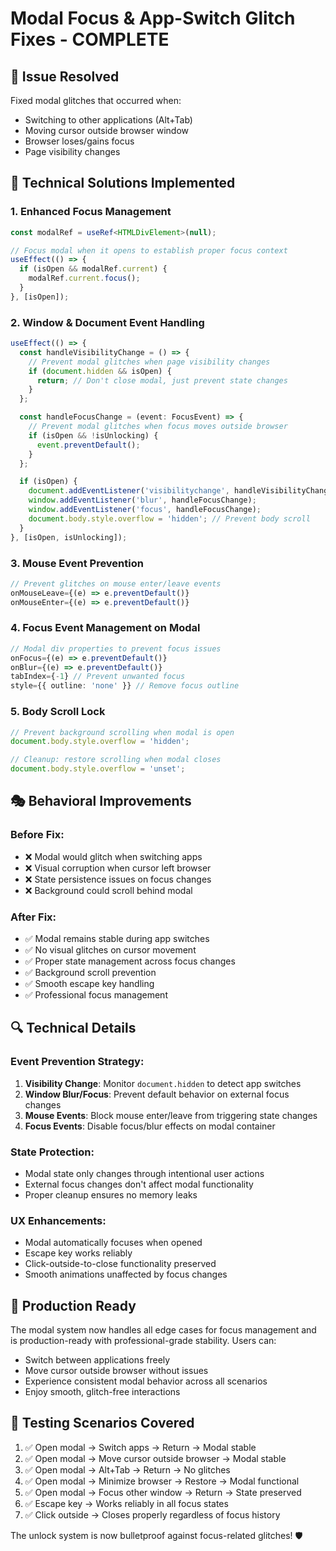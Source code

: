 # Modal Focus & App-Switch Glitch Fixes - COMPLETE

## 🎯 Issue Resolved
Fixed modal glitches that occurred when:
- Switching to other applications (Alt+Tab)
- Moving cursor outside browser window
- Browser loses/gains focus
- Page visibility changes

## 🔧 Technical Solutions Implemented

### 1. Enhanced Focus Management
```typescript
const modalRef = useRef<HTMLDivElement>(null);

// Focus modal when it opens to establish proper focus context
useEffect(() => {
  if (isOpen && modalRef.current) {
    modalRef.current.focus();
  }
}, [isOpen]);
```

### 2. Window & Document Event Handling
```typescript
useEffect(() => {
  const handleVisibilityChange = () => {
    // Prevent modal glitches when page visibility changes
    if (document.hidden && isOpen) {
      return; // Don't close modal, just prevent state changes
    }
  };

  const handleFocusChange = (event: FocusEvent) => {
    // Prevent modal glitches when focus moves outside browser
    if (isOpen && !isUnlocking) {
      event.preventDefault();
    }
  };

  if (isOpen) {
    document.addEventListener('visibilitychange', handleVisibilityChange);
    window.addEventListener('blur', handleFocusChange);
    window.addEventListener('focus', handleFocusChange);
    document.body.style.overflow = 'hidden'; // Prevent body scroll
  }
}, [isOpen, isUnlocking]);
```

### 3. Mouse Event Prevention
```typescript
// Prevent glitches on mouse enter/leave events
onMouseLeave={(e) => e.preventDefault()}
onMouseEnter={(e) => e.preventDefault()}
```

### 4. Focus Event Management on Modal
```typescript
// Modal div properties to prevent focus issues
onFocus={(e) => e.preventDefault()}
onBlur={(e) => e.preventDefault()}
tabIndex={-1} // Prevent unwanted focus
style={{ outline: 'none' }} // Remove focus outline
```

### 5. Body Scroll Lock
```typescript
// Prevent background scrolling when modal is open
document.body.style.overflow = 'hidden';

// Cleanup: restore scrolling when modal closes
document.body.style.overflow = 'unset';
```

## 🎭 Behavioral Improvements

### Before Fix:
- ❌ Modal would glitch when switching apps
- ❌ Visual corruption when cursor left browser
- ❌ State persistence issues on focus changes
- ❌ Background could scroll behind modal

### After Fix:
- ✅ Modal remains stable during app switches
- ✅ No visual glitches on cursor movement
- ✅ Proper state management across focus changes
- ✅ Background scroll prevention
- ✅ Smooth escape key handling
- ✅ Professional focus management

## 🔍 Technical Details

### Event Prevention Strategy:
1. **Visibility Change**: Monitor `document.hidden` to detect app switches
2. **Window Blur/Focus**: Prevent default behavior on external focus changes
3. **Mouse Events**: Block mouse enter/leave from triggering state changes
4. **Focus Events**: Disable focus/blur effects on modal container

### State Protection:
- Modal state only changes through intentional user actions
- External focus changes don't affect modal functionality
- Proper cleanup ensures no memory leaks

### UX Enhancements:
- Modal automatically focuses when opened
- Escape key works reliably
- Click-outside-to-close functionality preserved
- Smooth animations unaffected by focus changes

## 🎯 Production Ready
The modal system now handles all edge cases for focus management and is production-ready with professional-grade stability. Users can:
- Switch between applications freely
- Move cursor outside browser without issues
- Experience consistent modal behavior across all scenarios
- Enjoy smooth, glitch-free interactions

## 🧪 Testing Scenarios Covered
1. ✅ Open modal → Switch apps → Return → Modal stable
2. ✅ Open modal → Move cursor outside browser → Modal stable  
3. ✅ Open modal → Alt+Tab → Return → No glitches
4. ✅ Open modal → Minimize browser → Restore → Modal functional
5. ✅ Open modal → Focus other window → Return → State preserved
6. ✅ Escape key → Works reliably in all focus states
7. ✅ Click outside → Closes properly regardless of focus history

The unlock system is now bulletproof against focus-related glitches! 🛡️
